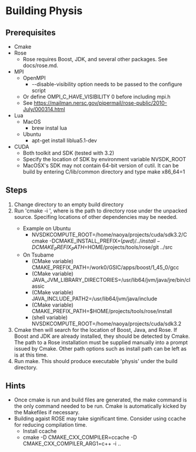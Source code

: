# Building Physis

## Prerequisites
* Cmake
* Rose
    * Rose requires Boost, JDK, and several other packages. See docs/rose.md.
* MPI
    * OpenMPI
        * --disable-visibility option needs to be passed to the configure script
	* Or define OMPI_C_HAVE_VISIBILITY 0 before including mpi.h
	* See https://mailman.nersc.gov/pipermail/rose-public/2010-July/000314.html  
* Lua
    * MacOS
        * brew instal lua
    * Ubuntu
        * apt-get install liblua5.1-dev
* CUDA
    * Both toolkit and SDK (tested with 3.2)
    * Specify the location of SDK by environment variable NVSDK_ROOT  
    * MacOSX's SDK may not contain 64-bit version of cutil. It can be
      build by entering C/lib/common directory and type make x86_64=1
    
## Steps
1. Change directory to an empty build directory
2. Run 'cmake -i <path-to-src>', where <path-to-src> is the path to
  directory rose under the unpacked source. Specifing locations of
  other dependencies may be needed.
    * Example on Ubuntu
        * NVSDKCOMPUTE_ROOT=/home/naoya/projects/cuda/sdk3.2/C
	cmake -DCMAKE_INSTALL_PREFIX=$(pwd)/../install
        -DCMAKE_PREFIX_PATH=$HOME/projects/tools/rose/git ../src
    * On Tsubame
        * (CMake variable) CMAKE_PREFIX_PATH=/work0/GSIC/apps/boost/1_45_0/gcc
        * (CMake variable) JAVA_JVM_LIBRARY_DIRECTORIES=/usr/lib64/jvm/java/jre/bin/classic
        * (CMake variable) JAVA_INCLUDE_PATH2=/usr/lib64/jvm/java/include
        * (CMake variable) CMAKE_PREFIX_PATH=$HOME/projects/tools/rose/install
        * (shell variable) NVSDKCOMPUTE_ROOT=/home/naoya/projects/cuda/sdk3.2
3. Cmake then will search for the location of Boost, Java, and Rose. If
  Boost and JDK are already installed, they should be detected by
  Cmake. The path to a Rose installation must be supplied
  manually into a prompt issued by Cmake. Other path options such as
  install path can be left as is at this time.
4. Run make. This should produce executable 'physis' under the build
   directory. 

## Hints
* Once cmake is run and build files are generated, the make command is the
  only command needed to be run. Cmake is automatically kicked by the
  Makefiles if necessary.
* Building agaist ROSE may take significant time. Consider using
  ccache for reducing compilation time. 
  - Install ccache
  - cmake -D CMAKE_CXX_COMPILER=ccache  -D CMAKE_CXX_COMPILER_ARG1=c++  -i .. 


